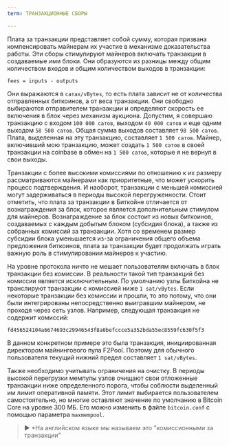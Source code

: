 ```yaml
---
term: ТРАНЗАКЦИОННЫЕ СБОРЫ

---
```

Плата за транзакции представляет собой сумму, которая призвана компенсировать майнерам их участие в механизме доказательства работы. Эти сборы стимулируют майнеров включать транзакции в создаваемые ими блоки. Они образуются из разницы между общим количеством входов и общим количеством выходов в транзакции:

```text
fees = inputs - outputs
```

Они выражаются в `сатах/vBytes`, то есть плата зависит не от количества отправленных биткоинов, а от веса транзакции. Они свободно выбираются отправителем транзакции и определяют скорость ее включения в блок через механизм аукциона. Допустим, я совершаю транзакцию с входом `100 000 сатов`, выходом `40 000 сатов` и еще одним выходом `58 500 сатов`. Общая сумма выходов составляет `98 500 сатов`. Плата, выделенная на эту транзакцию, составляет `1 500 сатов`. Майнер, включивший мою транзакцию, может создать `1 500 сатов` в своей транзакции на coinbase в обмен на `1 500 сатов`, которые я не вернул в свои выходы.

Транзакции с более высокими комиссиями по отношению к их размеру рассматриваются майнерами как приоритетные, что может ускорить процесс подтверждения. И наоборот, транзакции с меньшей комиссией могут задерживаться в периоды высокой перегруженности. Стоит отметить, что плата за транзакции в Биткойне отличается от вознаграждения за блок, которое является дополнительным стимулом для майнеров. Вознаграждение за блок состоит из новых биткоинов, создаваемых с каждым добытым блоком (субсидия блока), а также из собранных комиссий за транзакции. Хотя со временем размер субсидии блока уменьшается из-за ограничения общего объема предложения биткоинов, плата за транзакции будет продолжать играть важную роль в стимулировании майнеров к участию.

На уровне протокола ничто не мешает пользователям включать в блок транзакции без комиссии. В реальности такой тип транзакций без комиссии является исключительным. По умолчанию узлы Биткойна не транслируют транзакции с комиссией ниже `1 sat/vBytes`. Если некоторые транзакции без комиссии и прошли, то это потому, что они были интегрированы непосредственно выигравшим майнером, не проходя через сеть узлов. Например, следующая транзакция не содержит комиссий:

```text
fd456524104a6674693c29946543f8a0befccce5a352bda55ec8559fc630f5f3
```

В данном конкретном примере это была транзакция, инициированная директором майнингового пула F2Pool. Поэтому для обычного пользователя текущий нижний предел составляет `1 sat/vBytes`.

Также необходимо учитывать ограничения на очистку. В периоды высокой перегрузки мемпулы узлов очищают свои отложенные транзакции ниже определенного порога, чтобы соблюсти выделенный им лимит оперативной памяти. Этот лимит выбирается пользователем самостоятельно, но многие оставляют значение по умолчанию в Bitcoin Core на уровне 300 МБ. Его можно изменить в файле `bitcoin.conf` с помощью параметра `maxmempool`.

> ► *На английском языке мы называем это "комиссионными за транзакции"